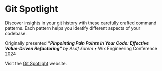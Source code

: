 # Git Spotlight

Discover insights in your git history with these carefully crafted command patterns.
Each pattern helps you identify different aspects of your codebase.

Originally presented _**"Pinpointing Pain Points in Your Code: Effective Value-Driven Refactoring"**
by Asaf Korem_ • Wix Engineering Conference 2024


Visit the [Git Spotlight](https://git-spotlight.com) website.

